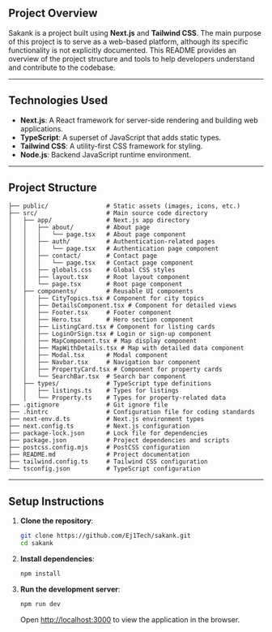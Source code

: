 ## Project Overview
Sakank is a project built using **Next.js** and **Tailwind CSS**. The main purpose of this project is to serve as a web-based platform, although its specific functionality is not explicitly documented. This README provides an overview of the project structure and tools to help developers understand and contribute to the codebase.

---

## Technologies Used
- **Next.js**: A React framework for server-side rendering and building web applications.
- **TypeScript**: A superset of JavaScript that adds static types.
- **Tailwind CSS**: A utility-first CSS framework for styling.
- **Node.js**: Backend JavaScript runtime environment.

---

## Project Structure
```
├── public/                # Static assets (images, icons, etc.)
├── src/                   # Main source code directory
│   ├── app/               # Next.js app directory
│   │   ├── about/         # About page
│   │   │   └── page.tsx   # About page component
│   │   ├── auth/          # Authentication-related pages
│   │   │   └── page.tsx   # Authentication page component
│   │   ├── contact/       # Contact page
│   │   │   └── page.tsx   # Contact page component
│   │   ├── globals.css    # Global CSS styles
│   │   ├── layout.tsx     # Root layout component
│   │   └── page.tsx       # Root page component
│   ├── components/        # Reusable UI components
│   │   ├── CityTopics.tsx # Component for city topics
│   │   ├── DetailsComponent.tsx # Component for detailed views
│   │   ├── Footer.tsx     # Footer component
│   │   ├── Hero.tsx       # Hero section component
│   │   ├── ListingCard.tsx # Component for listing cards
│   │   ├── LoginOrSign.tsx # Login or sign-up component
│   │   ├── MapComponent.tsx # Map display component
│   │   ├── MapWithDetails.tsx # Map with detailed data component
│   │   ├── Modal.tsx      # Modal component
│   │   ├── Navbar.tsx     # Navigation bar component
│   │   ├── PropertyCard.tsx # Component for property cards
│   │   └── SearchBar.tsx  # Search bar component
│   ├── types/             # TypeScript type definitions
│   │   ├── listings.ts    # Types for listings
│   │   └── Property.ts    # Types for property-related data
├── .gitignore             # Git ignore file
├── .hintrc                # Configuration file for coding standards
├── next-env.d.ts          # Next.js environment types
├── next.config.ts         # Next.js configuration
├── package-lock.json      # Lock file for dependencies
├── package.json           # Project dependencies and scripts
├── postcss.config.mjs     # PostCSS configuration
├── README.md              # Project documentation
├── tailwind.config.ts     # Tailwind CSS configuration
└── tsconfig.json          # TypeScript configuration
```

---

## Setup Instructions

1. **Clone the repository**:
   ```bash
   git clone https://github.com/Ej1Tech/sakank.git
   cd sakank
   ```

2. **Install dependencies**:
   ```bash
   npm install
   ```

3. **Run the development server**:
   ```bash
   npm run dev
   ```

   Open [http://localhost:3000](http://localhost:3000) to view the application in the browser.
